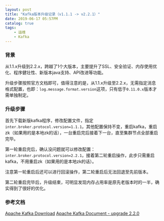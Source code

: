 ```yaml
---
layout: post
title: "Kafka版本升级记录（v1.1.1 -> v2.2.1）"
date: 2019-06-17 05:57PM
catalog: true
tags:
    - 运维
    - Kafka
---
```


### 背景

从1.1.x升级到2.2.x，跨越了1个大版本，主要提升了SSL、安全验证、内存使用优化、程序健壮性、新版本java支持、API改进等功能。

升级步骤按照官方文档即可，值得注意的是，从1.1.x升级至2.2.x，无需指定消息格式配置，也即：`log.message.format.version`这项，只有低于`0.11.0.x`版本才需单独制定。

### 升级步骤

首先下载新版kafka程序，修改配置文件，指定`inter.broker.protocol.version=1.1.1`，其他配置保持不变，重启kafka，重启zk（如果用的是本地zk的话），一台重启完后接着下一台，直至集群节点全部重启完毕。

第一轮重启完后，确认没问题就可以修改配置：`inter.broker.protocol.version=2.2.1`，接着第二轮重启操作，此步只需重启kafka，不用重启zk（如果用的是本地zk的话）。

注意第一轮重启后还可以进行回滚操作，第二轮重启后无法回退至先前版本。

第二轮重启完毕后，升级结束，可明显发现内存占用率是原先老版本时的一半，确实得到了很好的优化。

### 参考文档

[Apache Kafka Download](https://kafka.apache.org/downloads)
[Apache Kafka Document - upgrade 2.2.0](https://kafka.apache.org/documentation/#upgrade_2_2_0)